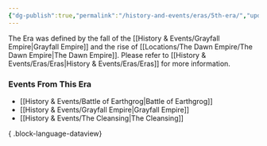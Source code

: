 ```yaml
---
{"dg-publish":true,"permalink":"/history-and-events/eras/5th-era/","updated":"2025-08-11T11:53:31.597+01:00"}
---
```


The Era was defined by the fall of the [[History & Events/Grayfall Empire\|Grayfall Empire]] and the rise of [[Locations/The Dawn Empire/The Dawn Empire\|The Dawn Empire]]. Please refer to [[History & Events/Eras/Eras\|History & Events/Eras/Eras]] for more information. 

### Events From This Era
- [[History & Events/Battle of Earthgrog\|Battle of Earthgrog]]
- [[History & Events/Grayfall Empire\|Grayfall Empire]]
- [[History & Events/The Cleansing\|The Cleansing]]

{ .block-language-dataview}